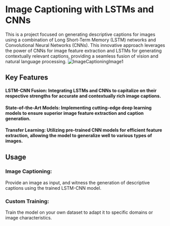 # Image Captioning with LSTMs and CNNs
This is a project focused on generating descriptive captions for images using a combination of Long Short-Term Memory (LSTM) networks and Convolutional Neural Networks (CNNs). This innovative approach leverages the power of CNNs for image feature extraction and LSTMs for generating contextually relevant captions, providing a seamless fusion of vision and natural language processing.
![ImageCaptioningImage1](https://github.com/AhmadMaazz/Image-Captioning-Using-LSTMs-and-CNNs/assets/104638885/10e122bc-5b79-4418-adc2-a35dcdf6e0b4)

## Key Features
#### LSTM-CNN Fusion: Integrating LSTMs and CNNs to capitalize on their respective strengths for accurate and contextually rich image captions.

#### State-of-the-Art Models: Implementing cutting-edge deep learning models to ensure superior image feature extraction and caption generation.

#### Transfer Learning: Utilizing pre-trained CNN models for efficient feature extraction, allowing the model to generalize well to various types of images.

## Usage
### Image Captioning:

Provide an image as input, and witness the generation of descriptive captions using the trained LSTM-CNN model.
### Custom Training:

Train the model on your own dataset to adapt it to specific domains or image characteristics.
